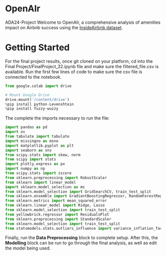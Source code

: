 # OpenAIr
ADA24-Project
Welcome to OpenAIr, a comprehensive analysis of amenities impact on Airbnb success using the [InsideAirbnb dataset](https://insideairbnb.com/get-the-data/).

# Getting Started
For the final project results, once git cloned on your platform, cd into the Final Project/FinalProject_32.ipynb file and make sure the filtered_file.csv is available. 
Run the first few lines of code to make sure the csv file is connected to the notebook.

```python
from google.colab import drive

# Mount Google Drive
drive.mount('/content/drive')
%pip install python-Levenshtein
%pip install fuzzy-wuzzy
```
The complete the imports necessary to run the file: 
```python
import pandas as pd
import os
from tabulate import tabulate
import missingno as msno
import matplotlib.pyplot as plt
import seaborn as sns
from scipy.stats import skew, norm
from scipy import stats
import plotly.express as px
import numpy as np
from scipy.stats import zscore
from sklearn.preprocessing import RobustScaler
from sklearn import linear_model
import sklearn.model_selection as ms
from sklearn.model_selection import GridSearchCV, train_test_split
from sklearn.ensemble import GradientBoostingRegressor, RandomForestRegressor
from sklearn.metrics import mean_squared_error
from sklearn.linear_model import Ridge, Lasso
from sklearn.model_selection import train_test_split
from yellowbrick.regressor import ResidualsPlot
from sklearn.preprocessing import StandardScaler
from sklearn.model_selection import train_test_split
from statsmodels.stats.outliers_influence import variance_inflation_factor
```
Finally, run the **Data Preprocessing** block to complete setup. After this, the **Modelling** block can be run to go through the final analysis, as well as edit the model being used. 

